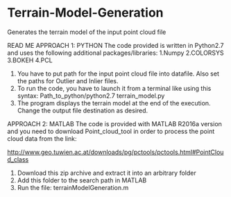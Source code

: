 # Terrain-Model-Generation
Generates the terrain model of the input point cloud file


READ ME
APPROACH 1: PYTHON
The code provided is written in Python2.7 and uses the following additional packages/libraries:
1.Numpy
2.COLORSYS
3.BOKEH
4.PCL
 

1. You have to put path for the input point cloud file into datafile. Also set the paths for Outlier and Inlier files.
2. To run the code, you have to launch it from a terminal like using this syntax:
Path_to_python/python2.7 terrain_model.py
3. The program displays the terrain model at the end of the execution. Change the output file destination as desired.

APPROACH 2: MATLAB
The code is provided with MATLAB R2016a version and you need to download Point_cloud_tool in order to process the point cloud data from the link:

http://www.geo.tuwien.ac.at/downloads/pg/pctools/pctools.html#PointCloud_class 

1. Download this zip archive and extract it into an arbitrary folder
2. Add this folder to the search path in MATLAB
3. Run the file: terrainModelGeneration.m


